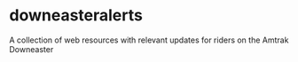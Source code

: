 downeasteralerts
================

A collection of web resources with relevant updates for riders on the Amtrak Downeaster
